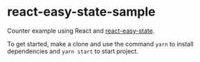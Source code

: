 # react-easy-state-sample

Counter example using React and [react-easy-state](https://github.com/solkimicreb/react-easy-state).

To get started, make a clone and use the command `yarn` to install dependencies and `yarn start` to start project.
